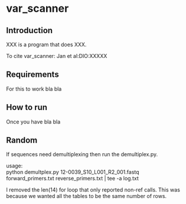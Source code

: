 # var_scanner

## Introduction  
XXX is a program that does XXX.  

To cite var_scanner:
Jan et al:DIO:XXXXX  

## Requirements  
For this to work bla bla  

## How to run  
Once you have bla bla  

## Random  
If sequences need demultiplexing then run the demultiplex.py.


usage:  
python demultplex.py 12-0039_S10_L001_R2_001.fastq \
  forward_primers.txt reverse_primers.txt | tee -a log.txt

I removed the len(14) for loop that only reported non-ref calls.
This was because we wanted all the tables to be the same number
of rows.

